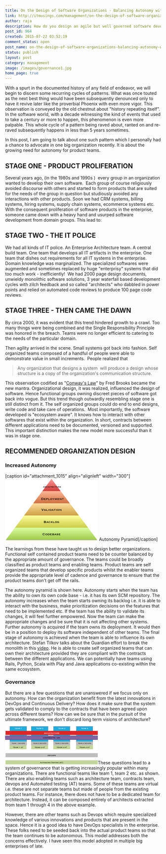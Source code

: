 ```yaml
---
title: On the Design of Software Organizations - Balancing Autonomy with Governance
link: http://itmusings.com/management/on-the-design-of-software-organizations-balancing-autonomy-with-governance
author: raja
description: How do you design an agile but well governed software development org.
post_id: 964
created: 2015-07-22 03:52:19
comment_status: open
post_name: on-the-design-of-software-organizations-balancing-autonomy-with-governance
status: publish
layout: post
category: management
image: /images/governance1.jpg
home_page: true
---
```


<!--How organizational design has evolved over the years. How autonomy must be balanced with governance. -->


With a spurt in the documented history of any field of endeavor, we will begin to discern some recurring cycles of patterns. What was once touted as the next best thing would have been subsequently denounced only to have it revive later like the proverbial Phoenix with even more vigor. This observation is conveyed by the old chestnut about "history repeating itself".  In the software world, with a decade witnessing the kind of events that used to take a century or more to happen, this phenomenon is even more palpable. This whole cycle of a pattern being raved about, ranted on and re-raved subsequently happens in less than 5 years sometimes. 

In this post, I am going to talk about one such pattern which I personally had a chance to advocate in one big organization recently. It is about the growing need for autonomy for product teams.

## STAGE ONE - PRODUCT PROLIFERATION

Several years ago, (in the 1980s and 1990s )  every group in an organization wanted to develop their own software.  Each group of course religiously avoided discourse with others and started to form products that are suited for the needs of the group in question but studiously avoided any interactions with other products. Soon we had CRM systems, billing systems, hiring systems, supply chain systems, ecommerce systems etc. With the consequent proliferation of software products in the enterprise, someone came down with a heavy hand and usurped software development from domain groups. This lead to:

## STAGE TWO - THE IT POLICE

We had all kinds of IT police. An Enterprise Architecture team. A central build team. One team that develops all IT artifacts in the enterprise. One team that dishes out requirements for all IT systems in the enterprise. Domain knowledge was marginalized. The specialized softwares were augmented and sometimes replaced by huge "enterprisy" systems that did too much work - inefficiently!  We had 2000 page design documents, unwieldy monolithic software solutions, 3 year waterfall based development cycles with zilch feedback and so called "architects" who dabbled in power points and relied on automated code reviews to produce 100 page code reviews.

## STAGE THREE - THEN CAME THE DAWN

By circa 2000, it was evident that this trend hindered growth to a crawl. Too many things were being combined and the Single Responsibility Principle was honored in the breach. Teams were no longer efficient to catering to the needs of the particular domain. 

Then agility arrived in the scene. Small systems got back into fashion. Self organized teams composed of a handful of people were able to demonstrate value in small increments.  People realized that 

> Any organization that designs a system  will produce a design whose structure is a copy of the organization's communication structure.

This observation codified as "[Conway's Law](http://www.melconway.com/Home/Conways_Law.html)" by Fred Brooks became the new mantra. Organizational design, it was realized, influenced the design of software. Hence functional groups owning discreet pieces of software got back into vogue. But this trend though outwardly resembling stage one is still distinct from it. The self organized groups could do end to end designs, write code and take care of operations.  Most importantly, the software developed is "ecosystem aware". It knows how to interact with other softwares that exist within the organization. In short, contracts between different applications need to be documented, versioned and supported. This important distinction makes the new model more successful than it was in stage one. 

## RECOMMENDED ORGANIZATION DESIGN

### Increased Autonomy

[caption id="attachment_1015" align="alignleft" width="300"]![autonomy pyramid](/images/2015/07/autonomy-pyramid1-300x201.png) Autonomy Pyramid[/caption]

The learnings from these have taught us to design better organizations. Functional self contained product teams need to be counter balanced by the appropriate amount of governance. The teams could be broadly classified as product teams and enabling teams. Product teams are self organized teams that develop specific products whilst the enabler teams provide the appropriate level of cadence and governance to ensure that the product teams don't get off the rails.

The autonomy pyramid is shown here. Autonomy starts when the team has the ability to own its own code base - i.e. it has its own SCM repository. The autonomy increases when the team starts owning its backlog i.e. it is able to interact with the business, make prioritization decisions on the features that need to be implemented etc. If the team has the ability to validate its changes, it will feel further empowered. Now the team can make the appropriate changes and be sure that it is not affecting other systems. Further autonomy is acquired if the team owns its deployment. It would then be in a position to deploy its software independent of other teams. The final stage of autonomy is achieved when the team is able to influence its own architecture. Stefan Tilkov talks about the Guardian effort to break the monolith in this [video](https://vimeo.com/74354372). He is able to create self organized teams that can own their architecture provided they are compliant with the contracts between the different applications. We can potentially have teams using Rails, Python, Scala with Play and Java applications co-existing within the same ecosystem.

### Governance

But there are a few questions that are unanswered if we focus only on autonomy. How can the organization benefit from the latest innovations in DevOps and Continuous Delivery? How does it make sure that the system gets validated to comply to the contracts that have been agreed upon across different teams? How can we be sure that in the pursuit of the ultimate framework, we don't discard long term visions of architecture?

![Governance](/images/2015/07/Governance1-300x123.png)These questions lead to a system of governance that is getting increasingly popular within many organizations. There are functional teams like team 1, team 2 etc. as shown. There are also enabling teams such as architecture team, contracts team, devops and Automated testing (AT) teams. Some of these teams are virtual i.e. these are not separate teams but made of people from the existing product teams. For instance, there does not have to be a dedicated team for architecture. Instead, it can be composed entirely of architects extracted from team 1 through 4 in the above example.

However, there are other teams such as Devops which require specialized knowledge of various innovations and products that are present in the space. Hence it is a good idea to have DevOps specialists in the enterprise. These folks need to be seeded back into the actual product teams so that the team continues to be autonomous. This model addresses both the concerns effectively. I have seen this model adopted in multiple big enterprises of late.
